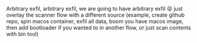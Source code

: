 Arbitrary exfil, arbitrary exfil, we are going to have arbitrary exfil 😝 just overlay the scanner flow with a different source (example, create github repo, spin macos container, exfil all data, boom you have macos image, then add bootloader if you wanted to in another flow, or just scan contents with bin tool)
